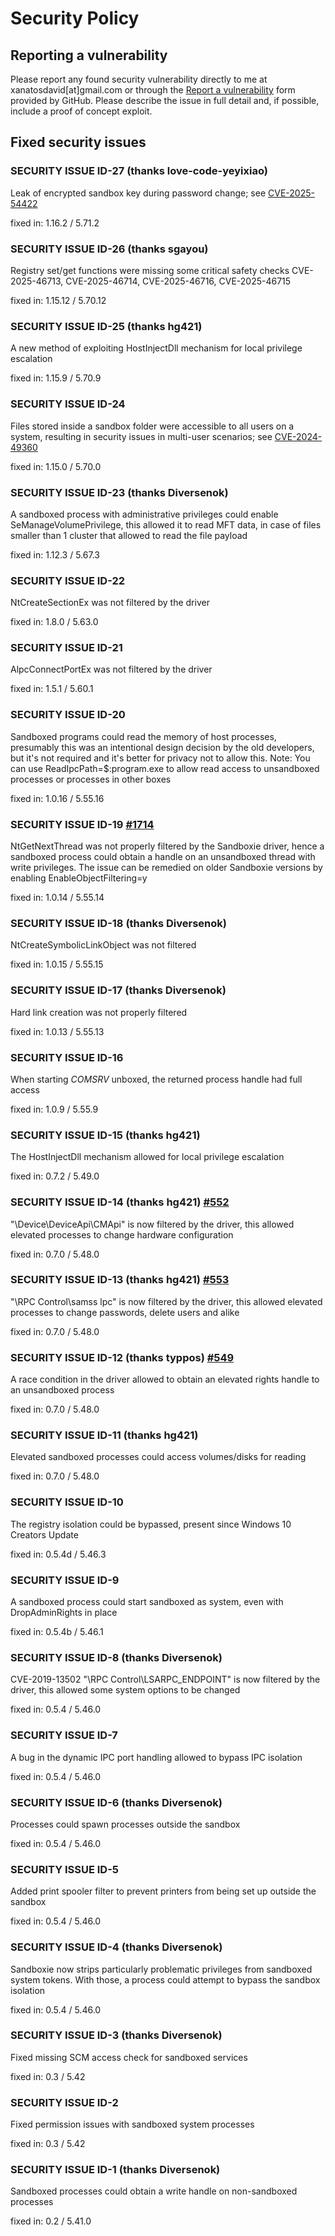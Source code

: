 # Security Policy

## Reporting a vulnerability

Please report any found security vulnerability directly to me at xanatosdavid[at]gmail.com or through the [Report a vulnerability](https://github.com/sandboxie-plus/Sandboxie/security/advisories/new) form provided by GitHub. Please describe the issue in full detail and, if possible, include a proof of concept exploit.

## Fixed security issues

### SECURITY ISSUE ID-27 (thanks love-code-yeyixiao)
Leak of encrypted sandbox key during password change; see [CVE-2025-54422](https://github.com/sandboxie-plus/Sandboxie/security/advisories/GHSA-jp7r-vgv9-43p7)

fixed in: 1.16.2 / 5.71.2

### SECURITY ISSUE ID-26 (thanks sgayou)
Registry set/get functions were missing some critical safety checks CVE-2025-46713, CVE-2025-46714, CVE-2025-46716, CVE-2025-46715

fixed in: 1.15.12 / 5.70.12

### SECURITY ISSUE ID-25 (thanks hg421)
A new method of exploiting HostInjectDll mechanism for local privilege escalation

fixed in: 1.15.9 / 5.70.9

### SECURITY ISSUE ID-24
Files stored inside a sandbox folder were accessible to all users on a system, resulting in security issues in multi-user scenarios; see [CVE-2024-49360](https://github.com/sandboxie-plus/Sandboxie/security/advisories/GHSA-4chj-3c28-gvmp)

fixed in: 1.15.0 / 5.70.0

### SECURITY ISSUE ID-23 (thanks Diversenok)
A sandboxed process with administrative privileges could enable SeManageVolumePrivilege, this allowed it to read MFT data, in case of files smaller than 1 cluster that allowed to read the file payload

fixed in: 1.12.3 / 5.67.3

### SECURITY ISSUE ID-22
NtCreateSectionEx was not filtered by the driver

fixed in: 1.8.0 / 5.63.0

### SECURITY ISSUE ID-21
AlpcConnectPortEx was not filtered by the driver

fixed in: 1.5.1 / 5.60.1

### SECURITY ISSUE ID-20
Sandboxed programs could read the memory of host processes, presumably this was an intentional design decision by the old developers, but it's not required and it's better for privacy not to allow this. Note: You can use ReadIpcPath=$:program.exe to allow read access to unsandboxed processes or processes in other boxes

fixed in: 1.0.16 / 5.55.16

### SECURITY ISSUE ID-19 [#1714](https://github.com/sandboxie-plus/Sandboxie/issues/1714)
NtGetNextThread was not properly filtered by the Sandboxie driver, hence a sandboxed process could obtain a handle on an unsandboxed thread with write privileges. The issue can be remedied on older Sandboxie versions by enabling EnableObjectFiltering=y

fixed in: 1.0.14 / 5.55.14

### SECURITY ISSUE ID-18 (thanks Diversenok)
NtCreateSymbolicLinkObject was not filtered

fixed in: 1.0.15 / 5.55.15

### SECURITY ISSUE ID-17 (thanks Diversenok)
Hard link creation was not properly filtered

fixed in: 1.0.13 / 5.55.13

### SECURITY ISSUE ID-16
When starting *COMSRV* unboxed, the returned process handle had full access

fixed in: 1.0.9 / 5.55.9

### SECURITY ISSUE ID-15 (thanks hg421)
The HostInjectDll mechanism allowed for local privilege escalation

fixed in: 0.7.2 / 5.49.0

### SECURITY ISSUE ID-14 (thanks hg421) [#552](https://github.com/sandboxie-plus/Sandboxie/issues/552)
"\Device\DeviceApi\CMApi" is now filtered by the driver, this allowed elevated processes to change hardware configuration

fixed in: 0.7.0 / 5.48.0

### SECURITY ISSUE ID-13 (thanks hg421) [#553](https://github.com/sandboxie-plus/Sandboxie/issues/553)
"\RPC Control\samss lpc" is now filtered by the driver, this allowed elevated processes to change passwords, delete users and alike

fixed in: 0.7.0 / 5.48.0

### SECURITY ISSUE ID-12 (thanks typpos) [#549](https://github.com/sandboxie-plus/Sandboxie/pull/549)
A race condition in the driver allowed to obtain an elevated rights handle to an unsandboxed process

fixed in: 0.7.0 / 5.48.0

### SECURITY ISSUE ID-11 (thanks hg421)
Elevated sandboxed processes could access volumes/disks for reading

fixed in: 0.7.0 / 5.48.0

### SECURITY ISSUE ID-10
The registry isolation could be bypassed, present since Windows 10 Creators Update

fixed in: 0.5.4d / 5.46.3

### SECURITY ISSUE ID-9
A sandboxed process could start sandboxed as system, even with DropAdminRights in place

fixed in: 0.5.4b / 5.46.1

### SECURITY ISSUE ID-8 (thanks Diversenok)
CVE-2019-13502 "\RPC Control\LSARPC_ENDPOINT" is now filtered by the driver, this allowed some system options to be changed

fixed in: 0.5.4 / 5.46.0

### SECURITY ISSUE ID-7
A bug in the dynamic IPC port handling allowed to bypass IPC isolation

fixed in: 0.5.4 / 5.46.0

### SECURITY ISSUE ID-6 (thanks Diversenok)
Processes could spawn processes outside the sandbox

fixed in: 0.5.4 / 5.46.0

### SECURITY ISSUE ID-5
Added print spooler filter to prevent printers from being set up outside the sandbox

fixed in: 0.5.4 / 5.46.0

### SECURITY ISSUE ID-4 (thanks Diversenok)
Sandboxie now strips particularly problematic privileges from sandboxed system tokens. With those, a process could attempt to bypass the sandbox isolation

fixed in: 0.5.4 / 5.46.0

### SECURITY ISSUE ID-3 (thanks Diversenok)
Fixed missing SCM access check for sandboxed services

fixed in: 0.3 / 5.42

### SECURITY ISSUE ID-2
Fixed permission issues with sandboxed system processes

fixed in: 0.3 / 5.42

### SECURITY ISSUE ID-1 (thanks Diversenok)
Sandboxed processes could obtain a write handle on non-sandboxed processes

fixed in: 0.2 / 5.41.0

